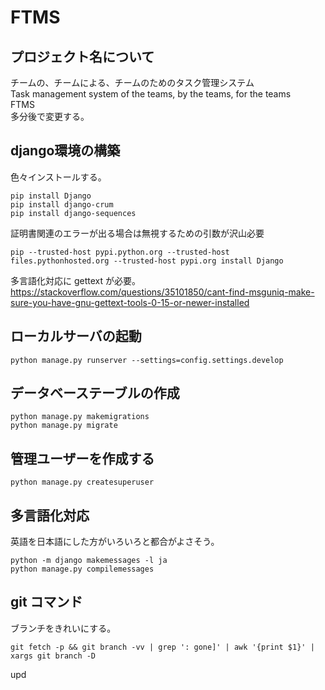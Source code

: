 # FTMS
## プロジェクト名について
チームの、チームによる、チームのためのタスク管理システム  
Task management system of the teams, by the teams, for the teams  
FTMS  
多分後で変更する。

## django環境の構築
色々インストールする。  
```
pip install Django
pip install django-crum
pip install django-sequences
```
証明書関連のエラーが出る場合は無視するための引数が沢山必要
```
pip --trusted-host pypi.python.org --trusted-host files.pythonhosted.org --trusted-host pypi.org install Django
```

多言語化対応に gettext が必要。  
https://stackoverflow.com/questions/35101850/cant-find-msguniq-make-sure-you-have-gnu-gettext-tools-0-15-or-newer-installed

## ローカルサーバの起動
```
python manage.py runserver --settings=config.settings.develop
```
## データベーステーブルの作成
```
python manage.py makemigrations
python manage.py migrate
```
## 管理ユーザーを作成する
```
python manage.py createsuperuser
```

## 多言語化対応
英語を日本語にした方がいろいろと都合がよさそう。
```
python -m django makemessages -l ja
python manage.py compilemessages
```

## git コマンド
ブランチをきれいにする。
```
git fetch -p && git branch -vv | grep ': gone]' | awk '{print $1}' | xargs git branch -D
```
upd

